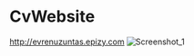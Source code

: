 # CvWebsite
http://evrenuzuntas.epizy.com
![Screenshot_1](https://user-images.githubusercontent.com/83119839/121776447-92e55200-cb95-11eb-8894-5be60f56e612.png)
